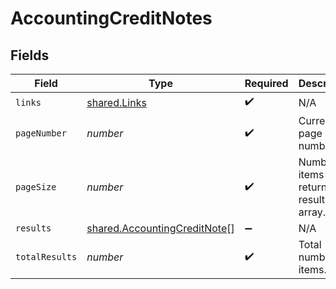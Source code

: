 # AccountingCreditNotes


## Fields

| Field                                                                               | Type                                                                                | Required                                                                            | Description                                                                         |
| ----------------------------------------------------------------------------------- | ----------------------------------------------------------------------------------- | ----------------------------------------------------------------------------------- | ----------------------------------------------------------------------------------- |
| `links`                                                                             | [shared.Links](../../../sdk/models/shared/links.md)                                 | :heavy_check_mark:                                                                  | N/A                                                                                 |
| `pageNumber`                                                                        | *number*                                                                            | :heavy_check_mark:                                                                  | Current page number.                                                                |
| `pageSize`                                                                          | *number*                                                                            | :heavy_check_mark:                                                                  | Number of items to return in results array.                                         |
| `results`                                                                           | [shared.AccountingCreditNote](../../../sdk/models/shared/accountingcreditnote.md)[] | :heavy_minus_sign:                                                                  | N/A                                                                                 |
| `totalResults`                                                                      | *number*                                                                            | :heavy_check_mark:                                                                  | Total number of items.                                                              |
